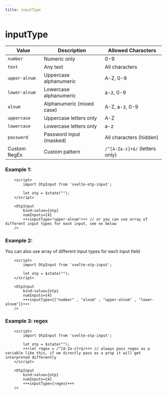 ```yaml
---
title: inputType
---
```


# inputType

| Value      | Description | Allowed Characters |
|------------|-------------|-------------------|
| `number`   | Numeric only | 0-9 |
| `text`     | Any text | All characters |
| `upper-alnum` | Uppercase alphanumeric | A-Z, 0-9 |
| `lower-alnum` | Lowercase alphanumeric | a-z, 0-9 |
| `alnum`    | Alphanumeric (mixed case) | A-Z, a-z, 0-9 |
| `uppercase` | Uppercase letters only | A-Z |
| `lowercase` | Lowercase letters only | a-z |
| `password` | Password input (masked) | All characters (hidden) |
| Custom RegEx | Custom pattern | `/^[A-Za-z]+$/` (letters only) |

### Example 1:
```svelte
    <script>
        import OtpInput from 'svelte-otp-input';

        let otp = $state("");
    </script>
    
    <OtpInput
        bind:value={otp}
        numInputs={4}
        +++inputType="upper-alnum"+++ // or you can use array of different input types for each input, see ex below
    />
```

### Example 2:
You can also use array of different input types for each input field
```svelte
    <script>
        import OtpInput from 'svelte-otp-input';

        let otp = $state("");
    </script>
    
    <OtpInput
        bind:value={otp}
        numInputs={4}
        +++inputType={["number" , "alnum" , "upper-alnum" , "lower-alnum"]}+++
    />
```

### Example 3: regex

```svelte
    <script>
        import OtpInput from 'svelte-otp-input';
    
        let otp = $state("");
        +++let regex = /^[A-Za-z]+$/+++ // always pass regex as a variable like this, if we directly pass as a prop it will get interpreted differently
    </script>
    
    <OtpInput
        bind:value={otp}
        numInputs={4}
        +++inputType={regex}+++
    />
```